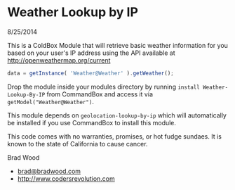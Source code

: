 # Weather Lookup by IP

8/25/2014

This is a ColdBox Module that will retrieve basic weather information for you based on your user's IP address using the API available at http://openweathermap.org/current

```js
data = getInstance( 'Weather@Weather' ).getWeather();
```

Drop the module inside your modules directory by running `install Weather-Lookup-By-IP` from CommandBox and access it via `getModel("Weather@Weather")`.

This module depends on `geolocation-lookup-by-ip` which will automatically be installed if you  use CommandBox to install this module.

This code comes with no warranties, promises, or hot fudge sundaes.  It is known to the state of California to cause cancer.

Brad Wood
* brad@bradwood.com
* http://www.codersrevolution.com

